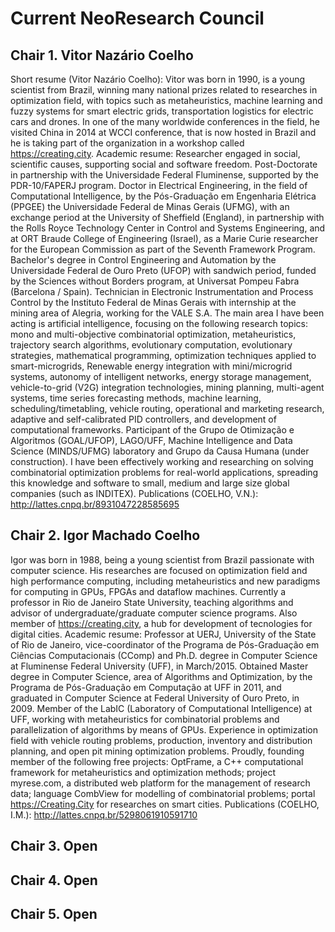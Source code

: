 # Current NeoResearch Council 

## Chair 1. Vitor Nazário Coelho

Short resume (Vitor Nazário Coelho):
Vitor was born in 1990, is a young scientist from Brazil, winning many national prizes related to researches in optimization field, with topics such as metaheuristics, machine learning and fuzzy systems for smart electric grids, transportation logistics for electric cars and drones. In one of the many worldwide conferences in the field, he visited China in 2014 at WCCI conference, that is now hosted in Brazil and he is taking part of the organization in a workshop called https://creating.city.
Academic resume:
Researcher engaged in social, scientific causes, supporting social and software freedom. Post-Doctorate in partnership with the Universidade Federal Fluminense, supported by the PDR-10/FAPERJ program. Doctor in Electrical Engineering, in the field of Computational Intelligence, by the Pós-Graduação em Engenharia Elétrica (PPGEE) the Universidade Federal de Minas Gerais (UFMG), with an exchange period at the University of Sheffield (England), in partnership with the Rolls Royce Technology Center in Control and Systems Engineering, and at ORT Braude College of Engineering (Israel), as a Marie Curie researcher for the European Commission as part of the Seventh Framework Program. Bachelor's degree in Control Engineering and Automation by the Universidade Federal de Ouro Preto (UFOP) with sandwich period, funded by the Sciences without Borders program, at Universat Pompeu Fabra (Barcelona / Spain). Technician in Electronic Instrumentation and Process Control by the Instituto Federal de Minas Gerais with internship at the mining area of Alegria, working for the VALE S.A. The main area I have been acting is artificial intelligence, focusing on the following research topics: mono and multi-objective combinatorial optimization, metaheuristics, trajectory search algorithms, evolutionary computation, evolutionary strategies, mathematical programming, optimization techniques applied to smart-microgrids, Renewable energy integration with mini/microgrid systems, autonomy of intelligent networks, energy storage management, vehicle-to-grid (V2G) integration technologies, mining planning, multi-agent systems, time series forecasting methods, machine learning, scheduling/timetabling, vehicle routing, operational and marketing research, adaptive and self-calibrated PID controllers, and development of computational frameworks. Participant of the Grupo de Otimização e Algoritmos (GOAL/UFOP), LAGO/UFF, Machine Intelligence and Data Science (MINDS/UFMG) laboratory and Grupo da Causa Humana (under construction). &#8203; I have been effectively working and researching on solving combinatorial optimization problems for real-world applications, spreading this knowledge and software to small, medium and large size global companies (such as INDITEX).
Publications (COELHO, V.N.): http://lattes.cnpq.br/8931047228585695

## Chair 2. Igor Machado Coelho

Igor was born in 1988, being a young scientist from Brazil passionate with computer science. His researches are focused on optimization field and high performance computing, including metaheuristics and new paradigms for computing in GPUs, FPGAs and dataflow machines. Currently a professor in Rio de Janeiro State University, teaching algorithms and advisor of undergraduate/graduate computer science programs. Also member of https://creating.city, a hub for development of tecnologies for digital cities.
Academic resume:
Professor at UERJ, University of the State of Rio de Janeiro, vice-coordinator of the Programa de Pós-Graduação em Ciências Computacionais (CComp) and Ph.D. degree in Computer Science at Fluminense Federal University (UFF), in March/2015. Obtained Master degree in Computer Science, area of Algorithms and Optimization, by the Programa de Pós-Graduação em Computação at UFF in 2011, and graduated in Computer Science at Federal University of Ouro Preto, in 2009. Member of the LabIC (Laboratory of Computational Intelligence) at UFF, working with metaheuristics for combinatorial problems and parallelization of algorithms by means of GPUs. Experience in optimization field with vehicle routing problems, production, inventory and distribution planning, and open pit mining optimization problems. Proudly, founding member of the following free projects: OptFrame, a C++ computational framework for metaheuristics and optimization methods; project myrese.com, a distributed web platform for the management of research data; language CombView for modelling of combinatorial problems; portal https://Creating.City for researches on smart cities.
Publications (COELHO, I.M.): http://lattes.cnpq.br/5298061910591710

## Chair 3. Open

## Chair 4. Open

## Chair 5. Open



